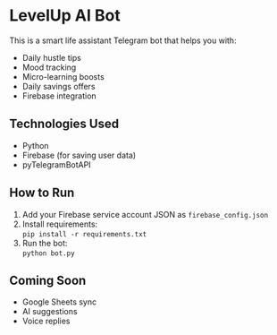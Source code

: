 # LevelUp AI Bot

This is a smart life assistant Telegram bot that helps you with:
- Daily hustle tips
- Mood tracking
- Micro-learning boosts
- Daily savings offers
- Firebase integration

## Technologies Used
- Python
- Firebase (for saving user data)
- pyTelegramBotAPI

## How to Run
1. Add your Firebase service account JSON as `firebase_config.json`
2. Install requirements:  
   `pip install -r requirements.txt`
3. Run the bot:  
   `python bot.py`

## Coming Soon
- Google Sheets sync
- AI suggestions
- Voice replies
